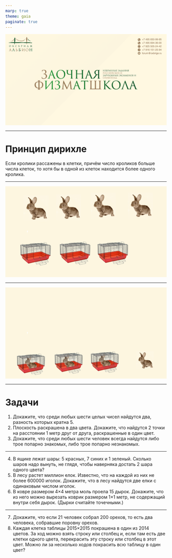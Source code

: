 ```yaml
---
marp: true
theme: gaia
paginate: true
---
```

![bg fit](../../media/first_slide.png)

---

# Принцип дирихле

Если кролики рассажены в клетки, причём число кроликов больше числа клеток, то хотя бы в одной из клеток находится более одного кролика.

---

![bg fit](../../media/out_of_cages.png)

---

![bg fit](../../media/in_cages.png)

---
# Задачи

1. Докажите, что среди любых шести целых чисел найдутся два, разность которых кратна 5.
2. Плоскость раскрашена в два цвета. Докажите, что найдутся 2 точки на расстоянии 1 метр друг от друга, раскрашенные в один цвет.
3. Докажите, что среди любых шести человек всегда найдутся либо трое попарно знакомых, либо трое попарно незнакомых.

---

4. В ящике лежат шары: 5 красных, 7 синих и 1 зеленый. Сколько шаров надо вынуть, не глядя, чтобы наверняка достать 2 шара одного цвета?
5. В лесу растет миллион елок. Известно, что на каждой из них не более 600000 иголок.
Докажите, что в лесу найдутся две елки с одинаковым числом иголок.
6. В ковре размером 4×4 метра моль проела 15 дырок. Докажите, что из него можно вырезать коврик размером 1×1 метр, не содержащий внутри себя дырок. (Дырки считайте точечными.)

---

7. Докажите, что если 21 человек собрал 200 орехов, то есть два человека, собравшие поровну орехов.
8. Каждая клетка таблицы 2015×2015 покрашена в один из 2014 цветов. За ход можно взять строку или столбец и, если там есть две клетки одного цвета, перекрасить эту строку или столбец в этот цвет. Можно ли за несколько ходов покрасить всю таблицу в один цвет?